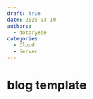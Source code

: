 ```yaml
---
draft: true
date: 2025-03-10
authors:
  - dotoryeee
categories:
  - Cloud
  - Server
---
```

# blog template

<!-- more -->

